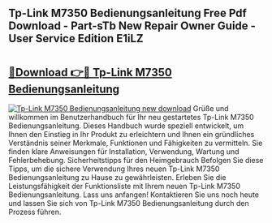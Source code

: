 ## Tp-Link M7350 Bedienungsanleitung Free Pdf Download - Part-sTb New Repair Owner Guide - User Service Edition E1iLZ

# <h2><a href="http://df47c0.blite.top/?on=Tp-Link+M7350+Bedienungsanleitung">🔗Download 👉🔴 Tp-Link M7350 Bedienungsanleitung</a></h2>

[![Tp-Link M7350 Bedienungsanleitung new download](https://i.imgur.com/lujVjoI.png)](http://df47c0.blite.top/?on=Tp-Link+M7350+Bedienungsanleitung)
Grüße und willkommen im Benutzerhandbuch für Ihr neu gestartetes Tp-Link M7350 Bedienungsanleitung. Dieses Handbuch wurde speziell entwickelt, um Ihnen den Einstieg in Ihr Produkt zu erleichtern und Ihnen ein gründliches Verständnis seiner Merkmale, Funktionen und Fähigkeiten zu vermitteln. Sie finden klare Anweisungen für Installation, Verwendung, Wartung und Fehlerbehebung. Sicherheitstipps für den Heimgebrauch Befolgen Sie diese Tipps, um die sichere Verwendung Ihres neuen Tp-Link M7350 Bedienungsanleitung zu Hause zu gewährleisten. Erleben Sie die Leistungsfähigkeit der Funktionsliste mit Ihrem neuen Tp-Link M7350 Bedienungsanleitung. Lass uns anfangen! Kontaktieren Sie uns noch heute und lassen Sie sich von Tp-Link M7350 Bedienungsanleitung durch den Prozess führen.
